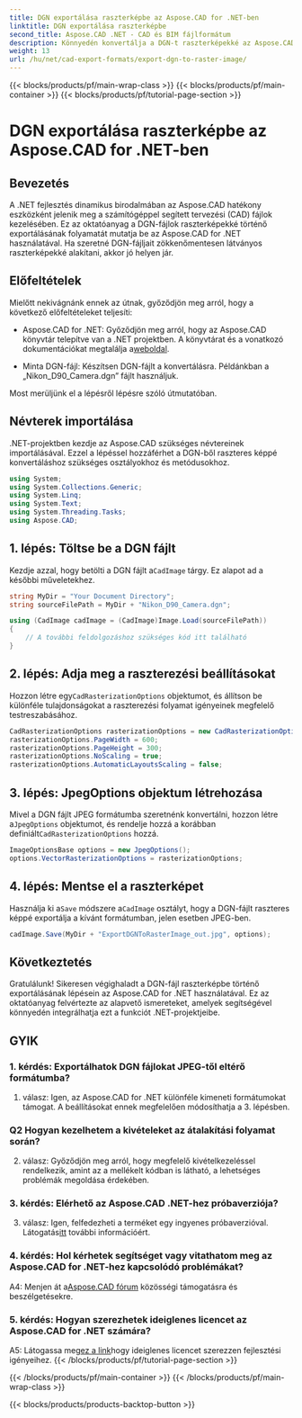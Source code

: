 ```yaml
---
title: DGN exportálása raszterképbe az Aspose.CAD for .NET-ben
linktitle: DGN exportálása raszterképbe
second_title: Aspose.CAD .NET - CAD és BIM fájlformátum
description: Könnyedén konvertálja a DGN-t raszterképekké az Aspose.CAD for .NET segítségével. Fedezze fel a lépésenkénti útmutatót, és engedje szabadjára a .NET erejét a CAD-fájlok kezelésében.
weight: 13
url: /hu/net/cad-export-formats/export-dgn-to-raster-image/
---
```


{{< blocks/products/pf/main-wrap-class >}}
{{< blocks/products/pf/main-container >}}
{{< blocks/products/pf/tutorial-page-section >}}

# DGN exportálása raszterképbe az Aspose.CAD for .NET-ben

## Bevezetés

A .NET fejlesztés dinamikus birodalmában az Aspose.CAD hatékony eszközként jelenik meg a számítógéppel segített tervezési (CAD) fájlok kezelésében. Ez az oktatóanyag a DGN-fájlok raszterképekké történő exportálásának folyamatát mutatja be az Aspose.CAD for .NET használatával. Ha szeretné DGN-fájljait zökkenőmentesen látványos raszterképekké alakítani, akkor jó helyen jár.

## Előfeltételek

Mielőtt nekivágnánk ennek az útnak, győződjön meg arról, hogy a következő előfeltételeket teljesíti:

-  Aspose.CAD for .NET: Győződjön meg arról, hogy az Aspose.CAD könyvtár telepítve van a .NET projektben. A könyvtárat és a vonatkozó dokumentációkat megtalálja a[weboldal](https://reference.aspose.com/cad/net/).

- Minta DGN-fájl: Készítsen DGN-fájlt a konvertálásra. Példánkban a „Nikon_D90_Camera.dgn” fájlt használjuk.

Most merüljünk el a lépésről lépésre szóló útmutatóban.

## Névterek importálása

.NET-projektben kezdje az Aspose.CAD szükséges névtereinek importálásával. Ezzel a lépéssel hozzáférhet a DGN-ből raszteres képpé konvertáláshoz szükséges osztályokhoz és metódusokhoz.

```csharp
using System;
using System.Collections.Generic;
using System.Linq;
using System.Text;
using System.Threading.Tasks;
using Aspose.CAD;
```

## 1. lépés: Töltse be a DGN fájlt

 Kezdje azzal, hogy betölti a DGN fájlt a`CadImage` tárgy. Ez alapot ad a későbbi műveletekhez.

```csharp
string MyDir = "Your Document Directory";
string sourceFilePath = MyDir + "Nikon_D90_Camera.dgn";

using (CadImage cadImage = (CadImage)Image.Load(sourceFilePath))
{
    // A további feldolgozáshoz szükséges kód itt található
}
```

## 2. lépés: Adja meg a raszterezési beállításokat

 Hozzon létre egy`CadRasterizationOptions` objektumot, és állítson be különféle tulajdonságokat a raszterezési folyamat igényeinek megfelelő testreszabásához.

```csharp
CadRasterizationOptions rasterizationOptions = new CadRasterizationOptions();
rasterizationOptions.PageWidth = 600;
rasterizationOptions.PageHeight = 300;
rasterizationOptions.NoScaling = true;
rasterizationOptions.AutomaticLayoutsScaling = false;
```

## 3. lépés: JpegOptions objektum létrehozása

 Mivel a DGN fájlt JPEG formátumba szeretnénk konvertálni, hozzon létre a`JpegOptions` objektumot, és rendelje hozzá a korábban definiált`CadRasterizationOptions` hozzá.

```csharp
ImageOptionsBase options = new JpegOptions();
options.VectorRasterizationOptions = rasterizationOptions;
```

## 4. lépés: Mentse el a raszterképet

 Használja ki a`Save` módszere a`CadImage` osztályt, hogy a DGN-fájlt raszteres képpé exportálja a kívánt formátumban, jelen esetben JPEG-ben.

```csharp
cadImage.Save(MyDir + "ExportDGNToRasterImage_out.jpg", options);
```

## Következtetés

Gratulálunk! Sikeresen végighaladt a DGN-fájl raszterképbe történő exportálásának lépésein az Aspose.CAD for .NET használatával. Ez az oktatóanyag felvértezte az alapvető ismereteket, amelyek segítségével könnyedén integrálhatja ezt a funkciót .NET-projektjeibe.

## GYIK

### 1. kérdés: Exportálhatok DGN fájlokat JPEG-től eltérő formátumba?

1. válasz: Igen, az Aspose.CAD for .NET különféle kimeneti formátumokat támogat. A beállításokat ennek megfelelően módosíthatja a 3. lépésben.

### Q2 Hogyan kezelhetem a kivételeket az átalakítási folyamat során?

2. válasz: Győződjön meg arról, hogy megfelelő kivételkezeléssel rendelkezik, amint az a mellékelt kódban is látható, a lehetséges problémák megoldása érdekében.

### 3. kérdés: Elérhető az Aspose.CAD .NET-hez próbaverziója?

 3. válasz: Igen, felfedezheti a terméket egy ingyenes próbaverzióval. Látogatás[itt](https://releases.aspose.com/) további információért.

### 4. kérdés: Hol kérhetek segítséget vagy vitathatom meg az Aspose.CAD for .NET-hez kapcsolódó problémákat?

 A4: Menjen át a[Aspose.CAD fórum](https://forum.aspose.com/c/cad/19) közösségi támogatásra és beszélgetésekre.

### 5. kérdés: Hogyan szerezhetek ideiglenes licencet az Aspose.CAD for .NET számára?

 A5: Látogassa meg[ez a link](https://purchase.aspose.com/temporary-license/)hogy ideiglenes licencet szerezzen fejlesztési igényeihez.
{{< /blocks/products/pf/tutorial-page-section >}}

{{< /blocks/products/pf/main-container >}}
{{< /blocks/products/pf/main-wrap-class >}}

{{< blocks/products/products-backtop-button >}}
